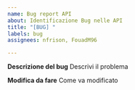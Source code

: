 ```yaml
---
name: Bug report API
about: Identificazione Bug nelle API
title: "[BUG] "
labels: bug
assignees: nfrison, FouadM96

---
```


**Descrizione del bug**
Descrivi il problema

**Modifica da fare**
Come va modificato
